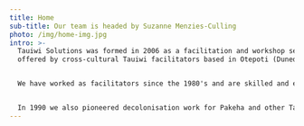 ```yaml
---
title: Home
sub-title: Our team is headed by Suzanne Menzies-Culling
photo: /img/home-img.jpg
intro: >-
  Tauiwi Solutions was formed in 2006 as a facilitation and workshop service
  offered by cross-cultural Tauiwi facilitators based in Otepoti (Dunedin).


  We have worked as facilitators since the 1980's and are skilled and experienced Treaty of Waitangi educators.


  In 1990 we also pioneered decolonisation work for Pakeha and other Tauiwi peoples under the name Beams & Specks Workshops. These decolonisation workshops focused on exploring how issues of colonisation affected
---
```

